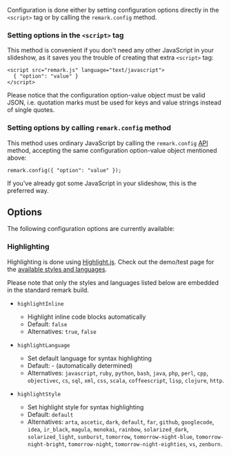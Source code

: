 Configuration is done either by setting configuration options directly in the `<script>` tag or by calling the `remark.config` method.

### Setting options in the `<script>` tag

This method is convenient if you don't need any other JavaScript in your slideshow, as it saves you the trouble of creating that extra `<script>` tag:

    <script src="remark.js" language="text/javascript">
      { "option": "value" }
    </script>

Please notice that the configuration option-value object must be valid JSON, i.e. quotation marks must be used for keys and value strings instead of single quotes.

### Setting options by calling `remark.config` method

This method uses ordinary JavaScript by calling the `remark.config` [API](API) method, accepting the same configuration option-value object mentioned above:

    remark.config({ "option": "value" });

If you've already got some JavaScript in your slideshow, this is the preferred way.

## Options

The following configuration options are currently available:

### <a name="highlighting">Highlighting</a>

Highlighting is done using [Highlight.js](http://softwaremaniacs.org/soft/highlight/en/). Check out the demo/test page for the [available styles and languages](http://softwaremaniacs.org/media/soft/highlight/test.html). 

Please note that only the styles and languages listed below are embedded in the standard remark build.

* `highlightInline`
  * Highlight inline code blocks automatically
  * Default: `false`
  * Alternatives: `true`, `false`

* `highlightLanguage`
  * Set default language for syntax highlighting
  * Default: - (automatically determined)
  * Alternatives: `javascript`, `ruby`, `python`, `bash`, `java`, `php`, `perl`, `cpp`, `objectivec`, `cs`, `sql`, `xml`, `css`, `scala`, `coffeescript`, `lisp`, `clojure`, `http`.

* `highlightStyle`
  * Set highlight style for syntax highlighting
  * Default: `default`
  * Alternatives: `arta`, `ascetic`, `dark`, `default`, `far`, `github`, `googlecode`, `idea`, `ir_black`, `magula`, `monokai`, `rainbow`, `solarized_dark`, `solarized_light`, `sunburst`, `tomorrow`, `tomorrow-night-blue`, `tomorrow-night-bright`, `tomorrow-night`, `tomorrow-night-eighties`, `vs`, `zenburn`.